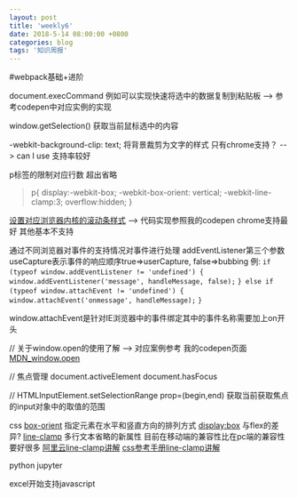 ```yaml
---
layout: post
title: 'weekly6'
date: 2018-5-14 08:00:00 +0800
categories: blog
tags: '知识周报'
---
```

#webpack基础+进阶

document.execCommand 例如可以实现快速将选中的数据复制到粘贴板 --> 参考codepen中对应实例的实现

window.getSelection() 获取当前鼠标选中的内容

-webkit-background-clip: text; 将背景裁剪为文字的样式 只有chrome支持？ --> can I use 支持率较好

p标签的限制对应行数 超出省略 
>p{
>  display:-webkit-box;
>  -webkit-box-orient: vertical;
>  -webkit-line-clamp:3;
>  overflow:hidden;
>}

[设置对应浏览器内核的滚动条样式](https://www.lyblog.net/detail/314.html) --> 代码实现参照我的codepen chrome支持最好 其他基本不支持

通过不同浏览器对事件的支持情况对事件进行处理
addEventListener第三个参数useCapture表示事件的响应顺序true=>userCapture, false=>bubbing
例:
`if (typeof window.addEventListener != 'undefined') {`
`    window.addEventListener('message', handleMessage, false);`
`} else if (typeof window.attachEvent != 'undefined') {`
`    window.attachEvent('onmessage', handleMessage);`
`}`

window.attachEvent是针对IE浏览器中的事件绑定其中的事件名称需要加上on开头

// 关于window.open的使用了解 --> 对应案例参考 我的codepen页面
[MDN_window.open](https://developer.mozilla.org/zh-CN/docs/Web/API/Window/open)


// 焦点管理
document.activeElement document.hasFocus

//  HTMLInputElement.setSelectionRange prop=(begin,end) 获取当前获取焦点的input对象中的取值的范围


css 
[box-orient](https://developer.mozilla.org/en-US/docs/Web/CSS/box-orient) 指定元素在水平和竖直方向的排列方式 
[display:box](https://www.zhihu.com/question/22991944) 与flex的差异?
[line-clamp](https://caniuse.com/#search=line-clamp) 多行文本省略的新属性 目前在移动端的兼容性比在pc端的兼容性要好很多
[阿里云line-clamp讲解](https://www.aliyun.com/jiaocheng/636050.html)
[css参考手册line-clamp讲解](http://www.css88.com/book/css/webkit/text/line-clamp.htm)

python jupyter

excel开始支持javascript
